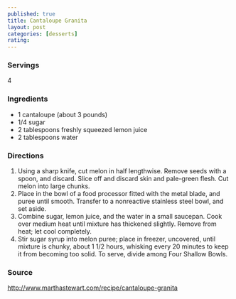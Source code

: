 ```yaml
---
published: true
title: Cantaloupe Granita
layout: post
categories: [desserts]
rating: 
---
```

### Servings
4

### Ingredients
- 1 cantaloupe (about 3 pounds)
- 1/4 sugar
- 2 tablespoons freshly squeezed lemon juice
- 2 tablespoons water




### Directions
1. Using a sharp knife, cut melon in half lengthwise. Remove seeds with a spoon, and discard. Slice off and discard skin and pale-green flesh. Cut melon into large chunks.
2. Place in the bowl of a food processor fitted with the metal blade, and puree until smooth. Transfer to a nonreactive stainless steel bowl, and set aside.
3. Combine sugar, lemon juice, and the water in a small saucepan. Cook over medium heat until mixture has thickened slightly. Remove from heat; let cool completely.
4. Stir sugar syrup into melon puree; place in freezer, uncovered, until mixture is chunky, about 1 1/2 hours, whisking every 20 minutes to keep it from becoming too solid. To serve, divide among Four Shallow Bowls.

### Source
<a href="http://www.marthastewart.com/recipe/cantaloupe-granita" target="new">http://www.marthastewart.com/recipe/cantaloupe-granita</a>
